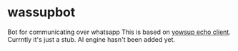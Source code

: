 # wassupbot
Bot for communicating over whatsapp
This is based on [yowsup echo client](https://github.com/tgalal/yowsup/wiki/Sample-Application). 
Currntly it's just a stub. AI engine hasn't been added yet.
